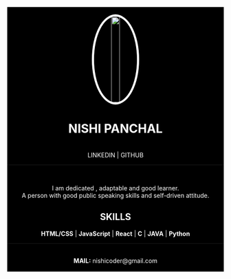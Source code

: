 <div style="text-align: center; color: white; background-color: black">
      <br />
      <img
        src="https://media.licdn.com/dms/image/D4D03AQEHbd320R8FRQ/profile-displayphoto-shrink_800_800/0/1705761738851?e=1723075200&v=beta&t=IYEbWXoIBT2m4rRsLJzmXyAaKrKpfGv9zSqANv7ZpLA"
        width="20%"
        height="200vh"
        style="border-radius: 50%; border: 5px solid white"
      />
      <h1>NISHI PANCHAL</h1>
      <br />
      <a href="https://www.linkedin.com/in/nishi-panchal-a09b64255/" style="text-decoration: none; color:white;">LINKEDIN</a> |
      <a href="https://github.com/nishi1403" style="text-decoration: none; color:white;">GITHUB</a> 
      <hr />
      <br />
      <p>I am dedicated , adaptable and good learner. <br />
        A person with good public speaking skills and self-driven attitude.
    </p>
        <h2>SKILLS</h2>
        <b>HTML/CSS</b>  |
        <b>JavaScript</b>  |
        <b>React</b> |
        <b>C</b> |
        <b>JAVA</b> |
        <b>Python</b>
        <hr>
        <br>
        <b>MAIL:</b> nishicoder@gmail.com
        <br>
      <br>
    </div>
